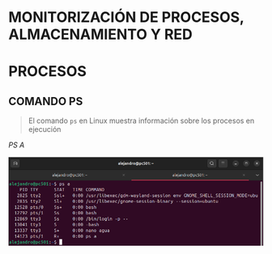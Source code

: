 # MONITORIZACIÓN DE PROCESOS, ALMACENAMIENTO Y RED

# PROCESOS

## COMANDO PS

> El comando `ps` en Linux muestra información sobre los procesos en ejecución

*PS A* 

![COMANDO PS A](img/psa.png)
